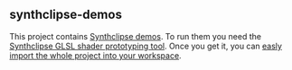 synthclipse-demos
-----------------

This project contains [Synthclipse demos](http://synthclipse.sourceforge.net/demos/demos.html). 
To run them you need the [Synthclipse GLSL shader prototyping tool](http://synthclipse.sourceforge.net/).
Once you get it, you can [easly import the whole project into your workspace](http://synthclipse.sourceforge.net/demos/import.html).